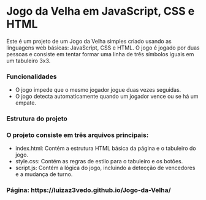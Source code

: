 <h1>Jogo da Velha em JavaScript, CSS e HTML</h1>
<p>Este é um projeto de um Jogo da Velha simples criado usando as linguagens web básicas: JavaScript, CSS e HTML. O jogo é jogado por duas pessoas e consiste em 
tentar formar uma linha de três símbolos iguais em um tabuleiro 3x3.</p>

<h3>Funcionalidades</h3>
<ul>
  <li>O jogo impede que o mesmo jogador jogue duas vezes seguidas.</li>
  <li>O jogo detecta automaticamente quando um jogador vence ou se há um empate.</li>
</ul>

<h3>Estrutura do projeto</h3>
<h3>O projeto consiste em três arquivos principais:</h3>

<ul>
  <li>index.html: Contém a estrutura HTML básica da página e o tabuleiro do jogo.</li>
  <li>style.css: Contém as regras de estilo para o tabuleiro e os botões.</li>
  <li>script.js: Contém a lógica do jogo, incluindo a detecção de vencedores e a mudança de turno.</li>
</ul>

<h3>Página: https://luizaz3vedo.github.io/Jogo-da-Velha/</h3>
